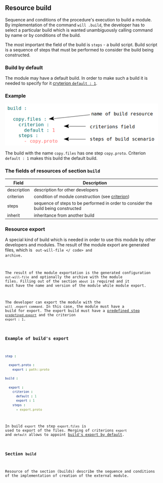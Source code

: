 ## Resource build

Sequence and conditions of the procedure's execution to build a module. By implementation of the command `will .build`, the developer has to select a particular build which is wanted unambiguously calling command by name or by conditions of the build.

The most important the field of the build  is `steps` - a build script. Build script is a sequence of steps that must be performed to consider the build being constructed.

### Build by default

The module may have a default build. In order to make such a build it is needed to specify for it [cryterion `default : 1`](Criterions.md#Використання).

### Example

![section.build.png](./Images/section.build.png)

The build with the name `copy.files` has one step `copy.proto`. Criterion `default : 1` makes this build the default build.

### The fields of resources of section `build`  

| Field        | Description                                                            |
|---------------|------------------------------------------------------------------|
| description   | description for other developers                                    |
| criterion     | condition of module construction (see [criterion](Criterions.md))          |
| steps         | sequence of steps to be performed in order to consider the build being constructed        |
| inherit       | inheritance from another build                       |

### Resource export

A special kind of build which is needed in order to use this module by other developers and modules. The result of the module export are generated files, which is <code> out-will-file </ code> and archive.

The result of the module exportation is the generated configuration `out-will-file`  and optionally the archive with the module files. Filling out of the section `about` is required and it must have the name and version of the module while module export.

The developer can export the module with the `will .export command.` In this case, the module must have a build for export. The export build must have a [predefined step `predefined.export`](ResourceStep.md#вбудований-крок-predefinedexport) and the criterion `export : 1`.

### Example of build's export

```yaml
step :

  export.proto :
    export : path::proto

build :

  export :
    criterion :
      default : 1
      export : 1
    steps :
      - export.proto
```

In build `export` the step `export.files` is used to export of the files. Merging of criterions `export` and `default` allows to appoint [build's export by default](Criterions.md#Використання).

### Section <code>build</code>

Resource of the section (builds) describe the sequence and conditions of the implementation of creation of the external module.
